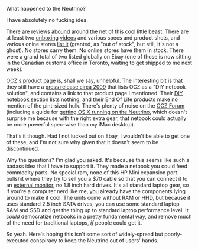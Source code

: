 What happened to the Neutrino?

I have absolutely no fucking idea.

There [are](http://www.techspot.com/review/170-ocz-neutrino-netbook/) [reviews](http://www.laptopmag.com/review/laptops/ocz-neutrino.aspx) [abound](http://techreport.com/articles.x/16729) around the net of this cool little beast. There are at least two [unboxing](http://www.youtube.com/watch?v=GNqpiGLdzNc) [videos](http://www.viddler.com/explore/TestFreaks/videos/293/) and various specs and product shots, and various onine stores [list it](http://www.newegg.com/Product/ProductList.aspx?Submit=ENE&DEPA=0&Order=BESTMATCH&Description=ocz+neutrino&x=0&y=0) (granted, as "out of stock", but still, it's not a ghost). No stores carry them. No online stores have them in stock. There were a grand total of two listed globally on Ebay (one of those is now sitting in the Canadian customs office in Toronto, waiting to get shipped to me next week).

[OCZ's product page](http://www.ocztechnology.com/products/diy_notebooks/ocz_neutrino_10-diy_netbook) is, shall we say, unhelpful. The interesting bit is that they still have a [press release circa 2009](http://www.ocztechnology.com/aboutocz/press/2009/328) that lists OCZ as a "DIY netbook solution", and contains a link to that product page I mentioned. Their [DIY notebook section](http://www.ocztechnology.com/products/diy_notebooks/) lists nothing, and their End Of Life products make no mention of the pint-sized hulk. There's plenty of noise on the [OCZ Forum](http://www.ocztechnologyforum.com/forum/forum.php) (including a guide for [getting OS X running on the Neutrino](http://www.ocztechnologyforum.com/forum/showthread.php?56406-Running-OS-X-Leopard-on-Neutrino-UPDATED-to-10.6.2&highlight=neutrino), which doesn't surprise me because with the right extra gear, that netbook could actually be more powerful spec-wise than my iMac desktop).

That's it though. Had I not lucked out on Ebay, I wouldn't be able to get one of these, and I'm not sure why given that it doesn't seem to be discontinued.

Why the questions? I'm glad you asked. It's because this seems like such a badass idea that I have to support it. They made a netbook you could feed commodity parts. No special ram, none of this HP Mini expansion port bullshit where they try to sell you a $70 cable so that you can connect it to an [external monitor](http://accessories.us.dell.com/sna/products/Displays/productdetail.aspx?c=us&l=en&cs=19&sku=320-8321), no 1.8 inch hard drives. It's all standard laptop gear, so if you're a computer nerd like me, you already have the components lying around to make it cool. The units come without RAM or HHD, but because it uses standard 2.5 inch SATA drives, you can use some standard laptop RAM and SSD and get the thing up to standard laptop performance level. It *could* democratize netbooks in a pretty fundamental way, and remove much of the need for traditional laptops, *if* people could get it.

So yeah. Here's hoping this isn't some sort of widely-spread but poorly-executed conspiracy to keep the Neutrino out of users' hands.
